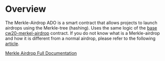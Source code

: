 # Overview

The Merkle-Airdrop ADO is a smart contract that allows projects to launch airdrops using the Merkle-tree (hashing). Uses the same logic of the [base cw20-merkel-airdrop](https://github.com/CosmWasm/cw-tokens/tree/main/contracts/cw20-merkle-airdrop) contract. If you do not know what is a Merkle-airdrop and how it is different from a normal airdrop, please refer to the following [article](https://medium.com/smartz-blog/merkle-airdrop-the-basics-9a0857fcc930).

[Merkle Airdrop Full Documentation](https://docs.andromedaprotocol.io/andromeda/andromeda-digital-objects/merkle-airdrop)